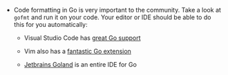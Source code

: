 - Code formatting in Go is very important to the community. Take a look at `gofmt` and run it on your code. Your editor or IDE should be able to do this for you automatically:

    - Visual Studio Code has [great Go support](https://code.visualstudio.com/docs/languages/go)

    - Vim also has a [fantastic Go extension](https://github.com/fatih/vim-go)

    - [Jetbrains Goland](https://www.jetbrains.com/go/) is an entire IDE for Go
